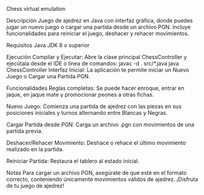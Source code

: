 Chess virtual emulation

Descripción
Juego de ajedrez en Java con interfaz gráfica, donde puedes jugar un nuevo juego o cargar una partida desde un archivo PGN. Incluye funcionalidades para reiniciar el juego, deshacer y rehacer movimientos.

Requisitos
Java JDK 8 o superior

Ejecución
Compilar y Ejecutar: Abre la clase principal ChessController y ejecútala desde el IDE o línea de comandos:
javac -d . src/*.java
java ChessController
Interfaz Inicial: La aplicación te permite iniciar un Nuevo Juego o Cargar una Partida PGN.


Funcionalidades
Reglas completas: Se puede hacer enroque, entrar en jaque, en jaque mate y promocionar peones a otras fichas.

Nuevo Juego: Comienza una partida de ajedrez con las piezas en sus posiciones iniciales y turnos alternando entre Blancas y Negras.

Cargar Partida desde PGN: Carga un archivo .pgn con movimientos de una partida previa.

Deshacer/Rehacer Movimiento: Deshace o rehace el último movimiento realizado en la partida.

Reiniciar Partida: Restaura el tablero al estado inicial.

Notas
Para cargar un archivo PGN, asegúrate de que esté en el formato correcto, conteniendo únicamente movimientos válidos de ajedrez.
¡Disfruta de tu juego de ajedrez!
